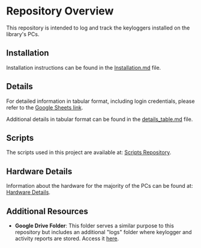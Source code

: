 # Repository Overview

This repository is intended to log and track the keyloggers installed on the library's PCs.

## Installation

Installation instructions can be found in the [Installation.md](Installation.md) file.

## Details

For detailed information in tabular format, including login credentials, please refer to the [Google Sheets link](https://docs.google.com/spreadsheets/d/104U3U_R3902kOlTo-uiR_fMjOxKiQzCk9q1Nbt7cvc4/edit?usp=sharing).

Additional details in tabular format can be found in the [details_table.md](details_table.md) file.

## Scripts

The scripts used in this project are available at: [Scripts Repository](https://github.com/moroii69/jLog/tree/main/Scripts).

## Hardware Details

Information about the hardware for the majority of the PCs can be found at: [Hardware Details](https://github.com/moroii69/jLog/tree/main/Hardware%20Details).

## Additional Resources

- **Google Drive Folder**: This folder serves a similar purpose to this repository but includes an additional "logs" folder where keylogger and activity reports are stored. Access it [here](https://drive.google.com/drive/folders/1GGbxs93Jwwu3bXzoySQeIHSKrDVx6tOP?usp=sharing).
